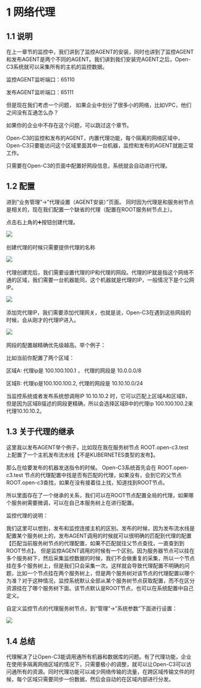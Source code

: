 # 1 网络代理

## 1.1 说明

在上一章节的监控中，我们讲到了监控AGENT的安装，同时也讲到了监控AGENT和发布AGENT是两个不同的AGENT。我们讲到我们安装完AGENT之后，Open-C3系统就可以采集所有的主机的监控数据。

监控AGENT监听端口：65110

发布AGENT监听端口：65111

但是现在我们考虑一个问题， 如果企业中划分了很多小的网络，比如VPC，他们之间没有互通怎么办？

如果你的企业中不存在这个问题，可以跳过这个章节。

Open-C3的监控和发布的AGENT，内置代理功能，每个隔离的网络区域中，Open-C3只要能访问这个区域里面其中一台机器，监控和发布的AGENT就能正常工作。

只需要在Open-C3的页面中配置好网段信息，系统就会自动进行代理。

## 1.2 配置

进到“业务管理”->”代理设置（AGENT安装）”页面。 同时因为代理是和服务树节点是相关的，现在我们配置一个缺省的代理（配置在ROOT服务树节点上）。

点击右上角的➕按钮创建代理。

![](/attachments/20250706222039_wps35.jpg) 

创建代理的时候只需要提供代理的名称

![](/attachments/20250706222039_wps36.jpg) 

代理创建完后，我们需要设置代理的IP和代理的网段。代理的IP就是指这个网络不通的区域，我们需要一台机器能同，这个机器就是代理的IP，一般情况下是个公网IP。

![](/attachments/20250706222039_wps37.jpg) 

添加完代理IP，我们需要添加代理网关，也就是说，Open-C3在遇到这些网段的时候，会从刚才的代理IP进入。

![](/attachments/20250706222039_wps38.jpg) 

网段的配置越精确优先级越高。举个例子：

比如当前你配置了两个区域：

区域A: 代理ip是 100.100.100.1 ， 代理的网段是 10.0.0.0/8

区域B: 代理ip是100.100.100.2, 代理的网段是 10.10.10.0/24

当监控系统或者发布系统想调用IP 10.10.10.2 时，它可以匹配上区域A和区域B，但是因为区域B描述的网段更精确，所以会选择区域B中的代理ip 100.100.100.2来代理10.10.10.2。

## 1.3 关于代理的继承

这里我以发布AGENT举个例子，比如现在我在服务树节点 ROOT.open-c3.test 上配置了一个主机发布流水线【不是KUBERNETES类型的发布】。

那么在给要发布的机器发送指令的时候。 Open-C3系统首先会在 ROOT.open-c3.test 节点的代理配置中找是否有匹配的代理，如果没有，会到它的父节点 ROOT.open-c3查找，如果在没有接着往上找，知道找到ROOT节点。

所以里面存在了一个继承的关系，我们可以在ROOT节点配置全局的代理，如果哪个服务树需要微调，可以在自己本服务树上在进行配置。

监控代理的说明：

我们这里可以想到，发布和监控连接主机的区别。发布的时候，因为发布流水线是配置某个服务树上的，发布AGENT调用的时候就可以很明确的匹配到代理的配置【匹配当前服务树节点的代理配置，如果不匹配就往父节点查找，一直查到到ROOT节点】。 但是监控AGENT调用的时候有一个区别。因为服务器节点可以挂在多个服务树下，然后采集监控数据的时候，我们不会做重复的采集，所以一个节点挂在多个服务树上，但是我们只会采集一次。这样就会导致代理配置不明确的问题，比如一个节点挂在两个服务树上，但是两个服务树对该节点的代理配置以哪个为准？对于这种情况，监控系统默认全部从某个服务树节点获取配置，而不在区分资源挂在了哪个服务树下面。该节点默认是ROOT节点，也可以在系统配置中自己定义。

自定义监控节点的代理服务树节点，到“管理”->”系统参数”下面进行设置：

![](/attachments/20250706222039_wps39.jpg) 

## 1.4 总结

代理解决了让Open-C3能调用通所有机器和数据库的问题。有了代理功能，企业在使用多隔离网络区域的情况下，只需要极小的调整，就可以让Open-C3可以访问通所有的资源。同时代理功能可以减少网络传输的流量，在跨区域传输文件的时候，每个区域只需要同步一份数据，然后会自动的在区域内部进行分发。